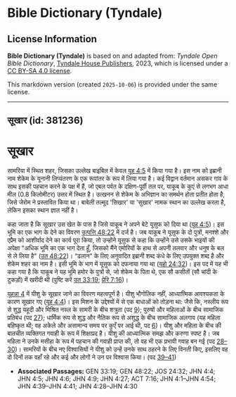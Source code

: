 # Bible Dictionary (Tyndale)

## License Information

**Bible Dictionary (Tyndale)** is based on and adapted from: _Tyndale Open Bible Dictionary_, [Tyndale House Publishers](https://tyndaleopenresources.com/), 2023, which is licensed under a [CC BY-SA 4.0 license](https://creativecommons.org/licenses/by-sa/4.0/legalcode.en).

This markdown version (created `2025-10-06`) is provided under the same license.



--------------------------------

## सूखार (id: 381236)

सूखार
=====

सामरिया में स्थित शहर, जिसका उल्लेख बाइबिल में केवल [यूह 4:5](https://ref.ly/John4:5) में किया गया है। इस नाम को इब्रानी नाम शेकेम के यूनानी लिप्यंतरण के एक रूपांतर के रूप में लिया गया है। कई विद्वान वर्तमान असकर गांव के साथ इसकी पहचान करने के पक्ष में हैं, जो एबल पर्वत के दक्षिण\-पूर्वी तल पर, याकूब के कुएं से लगभग आधा मील (0\.8 किलोमीटर) उत्तर में स्थित है। उत्खनन से शेकेम के अभिज्ञान का समर्थन होता प्रतीत होता है, जिसे जेरोम ने प्रस्तावित किया था। बाबेली तल्मूद 'सिखार' या 'सुखार' नामक स्थान का उल्लेख करता है, लेकिन इसका स्थान ज्ञात नहीं है।

कहा जाता है कि सूखार उस खेत के पास है जिसे याकूब ने अपने बेटे यूसुफ को दिया था ([यूह 4:5](https://ref.ly/John4:5))। इस भूमि का एक भाग के देने का विवरण [उत्पत्ति 48:22](https://ref.ly/Gen48:22) में दर्ज है। जब याकूब ने यूसुफ के दो पुत्रों, मनश्शे और एप्रैम को आशीर्वाद देने का कार्य पूरा किया, तो उन्होंने यूसुफ से कहा कि उन्होंने उसे उसके भाइयों की अपेक्षा "अधिक भूमि का एक भाग देता हूँ, जिसको मैंने एमोरियों के हाथ से अपनी तलवार और धनुष के बल से ले लिया है" ([उत 48:22](https://ref.ly/Gen48:22))। “ढलान” के लिए अनुवादित इब्रानी शब्द कंधे के लिए उपयुक्त शब्द है और शेकेम शहर का नाम है। इसी भूमि के भाग में यूसुफ को दफनाया गया था ([यहो 24:32](https://ref.ly/Josh24:32))। इस पद में यह भी कहा गया है कि याकूब ने यह भूमि हमोर के पुत्रों से, जो शेकेम के पिता थे, एक सौ कसीतों (सौ चांदी के टुकड़ों) में खरीदी थी (पुष्टि करें [उत 33:19](https://ref.ly/Gen33:19); [प्रेरि 7:16](https://ref.ly/Acts7:16))।

[यूहन्ना 4](https://ref.ly/John4:1-John4:54) में यीशु के सूखार जाने का विवरण महत्वपूर्ण है। यीशु भौगोलिक नहीं, आध्यात्मिक आवश्यकता के कारण सूखार गए ([यूह 4:4](https://ref.ly/John4:4))। इस मिशन के उद्देश्यों में से एक बाधाओं को तोड़ना था: जैसे कि, नस्लीय रूप से शुद्ध यहूदी और मिश्रित नस्ल के सामरी के बीच शत्रुता (पद [9](https://ref.ly/John4:9)); पुरुषों और महिलाओं के बीच सामाजिक प्रतिबंध (पद [27](https://ref.ly/John4:27)); धार्मिक रूप से शुद्ध और नैतिक रूप से अशुद्ध के बीच सामाजिक अलगाव (यह महिला बहिष्कृत थी; वह अकेले और असामान्य समय पर कुएँ पर आई थी, पद [6](https://ref.ly/John4:6))। यीशु और महिला के बीच की बातचीत व्यक्तिगत गवाही के रूप में शिक्षाप्रद है। यीशु की आध्यात्मिक समझ और करुणा स्पष्ट है। जब महिला ने उनके मसीहा के रूप में पहचान की गवाही प्राप्त की, तो वह भी एक प्रभावी गवाह बन गई (पद [28–30](https://ref.ly/John4:28-John4:30))। सामरियों के बीच नए विश्वासियों ने यीशु को उन्हें उनके साथ ठहरने के लिए विनती किए, इसलिए वह दो दिनों तक वहाँ रहे और कई और लोगों ने उन पर विश्वास किया। (पद [39–41](https://ref.ly/John4:39-John4:41))

* **Associated Passages:** GEN 33:19; GEN 48:22; JOS 24:32; JHN 4:4; JHN 4:5; JHN 4:6; JHN 4:9; JHN 4:27; ACT 7:16; JHN 4:1–JHN 4:54; JHN 4:39–JHN 4:41; JHN 4:28–JHN 4:30

